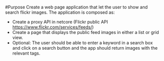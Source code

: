 #Purpose
Create a web page application that let the user to show and search flickr images.
The application is composed as:
- Create a proxy API in netcore (Flickr public API https://www.flickr.com/services/feeds/)
- Create a page that displays the public feed images in either a list or grid view.
- Optional: The user should be able to enter a keyword in a search box and click on a search button and the app should return images with the relevant tags.